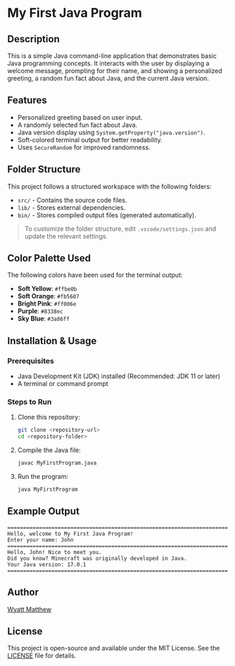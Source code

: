 # My First Java Program

## Description
This is a simple Java command-line application that demonstrates basic Java programming concepts. It interacts with the user by displaying a welcome message, prompting for their name, and showing a personalized greeting, a random fun fact about Java, and the current Java version.

## Features
- Personalized greeting based on user input.
- A randomly selected fun fact about Java.
- Java version display using `System.getProperty("java.version")`.
- Soft-colored terminal output for better readability.
- Uses `SecureRandom` for improved randomness.

## Folder Structure
This project follows a structured workspace with the following folders:
- `src/` - Contains the source code files.
- `lib/` - Stores external dependencies.
- `bin/` - Stores compiled output files (generated automatically).

> To customize the folder structure, edit `.vscode/settings.json` and update the relevant settings.

## Color Palette Used
The following colors have been used for the terminal output:
- **Soft Yellow**: `#ffbe0b`
- **Soft Orange**: `#fb5607`
- **Bright Pink**: `#ff006e`
- **Purple**: `#8338ec`
- **Sky Blue**: `#3a86ff`

## Installation & Usage
### Prerequisites
- Java Development Kit (JDK) installed (Recommended: JDK 11 or later)
- A terminal or command prompt

### Steps to Run
1. Clone this repository:
   
   ```sh
   git clone <repository-url>
   cd <repository-folder>
   ```
2. Compile the Java file:
   
   ```sh
   javac MyFirstProgram.java
   ```
3. Run the program:
   
   ```sh
   java MyFirstProgram
   ```

## Example Output
```
======================================================================
Hello, welcome to My First Java Program!
Enter your name: John
======================================================================
Hello, John! Nice to meet you.
Did you know? Minecraft was originally developed in Java.
Your Java version: 17.0.1
======================================================================
```

## Author
[Wyatt Matthew](https://github.com/wyattmatt)

## License
This project is open-source and available under the MIT License. See the [LICENSE](https://github.com/wyattmatt/Lab-1---Guess-The-Number/blob/main/LICENSE) file for details.
